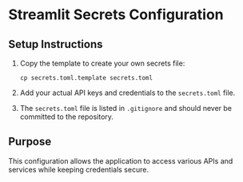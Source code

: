# Streamlit Secrets Configuration

## Setup Instructions

1. Copy the template to create your own secrets file:
   ```
   cp secrets.toml.template secrets.toml
   ```

2. Add your actual API keys and credentials to the `secrets.toml` file.

3. The `secrets.toml` file is listed in `.gitignore` and should never be committed to the repository.

## Purpose

This configuration allows the application to access various APIs and services while keeping credentials secure.